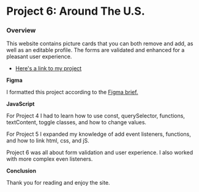# Project 6: Around The U.S.

### Overview

This website contains picture cards that you can both remove and add, as well as an editable profile.  The forms are validated and enhanced for a pleasant user experience.

* [Here's a link to my project](https://mellocay.github.io/web_project_4/)

**Figma**

I formatted this project according to the [Figma brief.](https://www.figma.com/file/avLHzpJw2dmU2NaDATZ6CX/Sprint-5%3A-Around-The-U.S.-%2F-desktop-%2B-mobile?node-id=0%3A1)

**JavaScript**

For Project 4 I had to learn how to use const, querySelector, functions, textContent, toggle classes, and how to change values.

For Project 5 I expanded my knowledge of add event listeners, functions, and how to link html, css, and jS.

Project 6 was all about form validation and user experience.  I also worked with more complex even listeners.  

**Conclusion**

Thank you for reading and enjoy the site.




